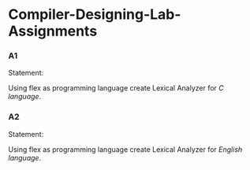 # Compiler-Designing-Lab-Assignments

### A1
Statement:

Using flex as programming language create Lexical Analyzer for *C language*.

### A2
Statement:

Using flex as programming language create Lexical Analyzer for *English language*.
